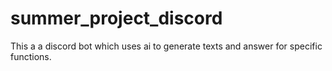 # summer_project_discord
This a a discord bot which uses ai to generate texts and answer for specific functions.



